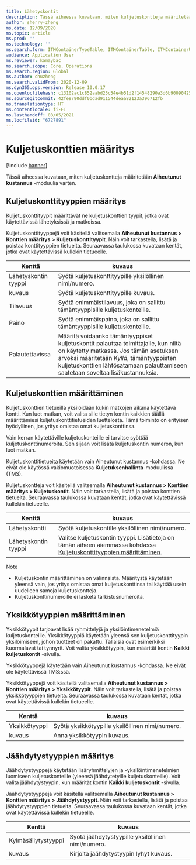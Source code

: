 ```yaml
---
title: Lähetyskontit
description: Tässä aiheessa kuvataan, miten kuljetuskontteja määritetään Aiheutunut kustannus -moduulia varten.
author: sherry-zheng
ms.date: 12/09/2020
ms.topic: article
ms.prod: ''
ms.technology: ''
ms.search.form: ITMContainerTypeTable, ITMContainerTable, ITMContainerUnitTypeTable, ITMRefrigerationTypeTable, ITMContainersListPage, ITMContainers
audience: Application User
ms.reviewer: kamaybac
ms.search.scope: Core, Operations
ms.search.region: Global
ms.author: chuzheng
ms.search.validFrom: 2020-12-09
ms.dyn365.ops.version: Release 10.0.17
ms.openlocfilehash: c13102ac1c852aabd25c54e4b51d2f14548290a3d6b90090425aa37e5bde110b
ms.sourcegitcommit: 42fe9790ddf0bdad911544deaa82123a396712fb
ms.translationtype: HT
ms.contentlocale: fi-FI
ms.lasthandoff: 08/05/2021
ms.locfileid: "6727891"
---
```

# <a name="shipping-container-setup"></a>Kuljetuskonttien määritys

[!include [banner](../../includes/banner.md)]

Tässä aiheessa kuvataan, miten kuljetuskontteja määritetään **Aiheutunut kustannus** -moduulia varten.

## <a name="set-up-shipping-container-types"></a><a id="shipping-container-types"></a>Kuljetuskonttityyppien määritys

Kuljetuskonttityypit määrittävät ne kuljetuskonttien tyypit, jotka ovat käytettävissä lähetyksissä ja matkoissa.

Kuljetuskonttityyppejä voit käsitellä valitsemalla **Aiheutunut kustannus \> Konttien määritys \> Kuljetuskonttityypit**. Näin voit tarkastella, lisätä ja poistaa konttityyppien tietueita. Seuraavassa taulukossa kuvataan kentät, jotka ovat käytettävissä kullekin tietueelle.

| Kenttä | kuvaus |
|---|---|
| Lähetyskontin tyyppi | Syötä kuljetuskonttityypille yksilöllinen nimi/numero. |
| kuvaus | Syötä kuljetuskonttityypille kuvaus. |
| Tilavuus | Syötä enimmäistilavuus, joka on sallittu tämäntyyppisille kuljetuskonteille. |
| Paino | Syötä enimmäispaino, joka on sallittu tämäntyyppisille kuljetuskonteille. |
| Palautettavissa | Määritä voidaanko tämäntyyppiset kuljetuskontit palauttaa toimittajalle, kun niitä on käytetty matkassa. Jos tämän asetuksen arvoksi määritetään *Kyllä*, tämäntyyppisten kuljetuskonttien lähtösatamaan palauttamiseen saatetaan soveltaa lisäkustannuksia. |

## <a name="set-up-shipping-containers"></a>Kuljetuskonttien määrittäminen

Kuljetuskonttien tietueilla yksilöidään kukin matkojen aikana käytettävä kontti. Kun luot matkan, voit valita sille tietyn kontin kaikkien täällä määrittämiesi kuljetuskonttitietueiden luettelosta. Tämä toiminto on erityisen hyödyllinen, jos yritys omistaa omat kuljetuskonttinsa.

Vain kerran käytettäville kuljetuskonteille ei tarvitse syöttää kuljetuskonttinumeroita. Sen sijaan voit lisätä kuljetuskontin numeron, kun luot matkan.

Kuljetuskonttitietueita käytetään vain Aiheutunut kustannus -kohdassa. Ne eivät ole käytössä vakiomuotoisessa **Kuljetuksenhallinta**-moduulissa (TMS).

Kuljetuskontteja voit käsitellä valitsemalla **Aiheutunut kustannus \> Konttien määritys \> Kuljetuskontit**. Näin voit tarkastella, lisätä ja poistaa konttien tietueita. Seuraavassa taulukossa kuvataan kentät, jotka ovat käytettävissä kullekin tietueelle.

| Kenttä | kuvaus |
|---|---|
| Lähetyskontti | Syötä kuljetuskontille yksilöllinen nimi/numero. |
| Lähetyskontin tyyppi | Valitse kuljetuskontin tyyppi. Lisätietoja on tämän aiheen aiemmassa kohdassa [Kuljetuskonttityyppien määrittäminen](#shipping-container-types). |

> [!NOTE]
> - Kuljetuskontin määrittäminen on valinnaista. Määritystä käytetään yleensä vain, jos yritys omistaa omat kuljetuskonttinsa tai käyttää usein uudelleen samoja kuljetuskontteja.
> - Kuljetuskonttinumeroille ei lasketa tarkistusnumeroita.

## <a name="set-up-unit-types"></a><a name="unit-types"></a>Yksikkötyyppien määrittäminen

Yksikkötyypit tarjoavat lisää ryhmittelyjä ja yksilöintimenetelmiä kuljetuskonteille. Yksikkötyyppiä käytetään yleensä sen kuljetuskonttityypin yksilöimiseen, johon tuotteet on pakattu. Tällaisia ovat esimerkiksi kuormalavat tai tynnyrit. Voit valita yksikkötyypin, kun määrität kontin **Kaikki kuljetuskontit** -sivulla.

Yksikkötyyppejä käytetään vain Aiheutunut kustannus -kohdassa. Ne eivät ole käytettävissä TMS:ssä.

Yksikkötyyppejä voit käsitellä valitsemalla **Aiheutunut kustannus \> Konttien määritys \> Yksikkötyypit**. Näin voit tarkastella, lisätä ja poistaa yksikkötyyppien tietueita. Seuraavassa taulukossa kuvataan kentät, jotka ovat käytettävissä kullekin tietueelle.

| Kenttä | kuvaus |
|---|---|
| Yksikkötyyppi | Syötä yksikkötyypille yksilöllinen nimi/numero. |
| kuvaus | Anna yksikkötyypin kuvaus. |

## <a name="set-up-refrigeration-types"></a><a name="refrigeration-types"></a>Jäähdytystyyppien määritys

Jäähdytystyyppejä käytetään lisäryhmittelyjen ja -yksilöintimenetelmien luomiseen kuljetuskonteille (yleensä jäähdytetyille kuljetuskonteille). Voit valita jäähdytystyypin, kun määrität kontin **Kaikki kuljetuskontit** -sivulla.

Jäähdytystyyppejä voit käsitellä valitsemalla **Aiheutunut kustannus \> Konttien määritys \> Jäähdytystyypit**. Näin voit tarkastella, lisätä ja poistaa jäähdytystyyppien tietueita. Seuraavassa taulukossa kuvataan kentät, jotka ovat käytettävissä kullekin tietueelle.

| Kenttä | kuvaus |
|---|---|
| Kylmäsäilytystyyppi | Syötä jäähdytystyypille yksilöllinen nimi/numero. |
| kuvaus | Kirjoita jäähdytystyypin lyhyt kuvaus. |
